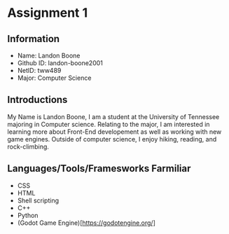 # Assignment 1 
## Information
- Name: Landon Boone
- Github ID: landon-boone2001
- NetID: tww489
- Major: Computer Science
## Introductions
My Name is Landon Boone, I am a student at the University of Tennessee majoring in Computer science. Relating to the major, I am interested in learning more about Front-End developement as well as working with new game engines. Outside of computer science, I enjoy hiking, reading, and rock-climbing.
## Languages/Tools/Framesworks Farmiliar
- CSS
- HTML
- Shell scripting
- C++
- Python
- (Godot Game Engine)[https://godotengine.org/]
## 
